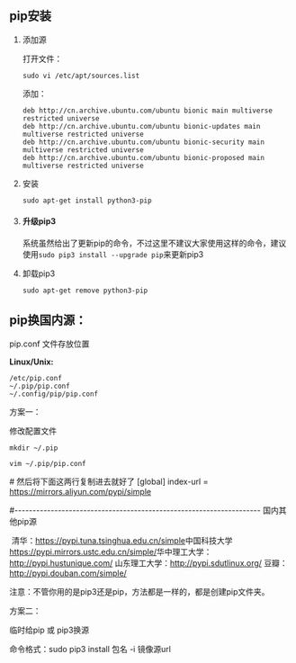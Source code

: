 ## pip安装

1. 添加源

   打开文件：

   ```
   sudo vi /etc/apt/sources.list
   ```

   添加：

   ```
   deb http://cn.archive.ubuntu.com/ubuntu bionic main multiverse restricted universe
   deb http://cn.archive.ubuntu.com/ubuntu bionic-updates main multiverse restricted universe
   deb http://cn.archive.ubuntu.com/ubuntu bionic-security main multiverse restricted universe
   deb http://cn.archive.ubuntu.com/ubuntu bionic-proposed main multiverse restricted universe
   ```

2. 安装 

   ```
   sudo apt-get install python3-pip
   ```

3. #### 升级pip3

   系统虽然给出了更新pip的命令，不过这里不建议大家使用这样的命令，建议使用`sudo pip3 install --upgrade pip`来更新pip3

4. 卸载pip3

   ```
   sudo apt-get remove python3-pip
   ```

   

## pip换国内源：

pip.conf 文件存放位置

**Linux/Unix:**

```
/etc/pip.conf
~/.pip/pip.conf
~/.config/pip/pip.conf
```

方案一：

修改配置文件

```
mkdir ~/.pip
```

```
vim ~/.pip/pip.conf
```

\# 然后将下面这两行复制进去就好了
[global]
index-url = https://mirrors.aliyun.com/pypi/simple

\#--------------------------------------------------------------------
国内其他pip源

​    清华：https://pypi.tuna.tsinghua.edu.cn/simple
​    中国科技大学 https://pypi.mirrors.ustc.edu.cn/simple/
​    华中理工大学：http://pypi.hustunique.com/
​    山东理工大学：http://pypi.sdutlinux.org/
​    豆瓣：http://pypi.douban.com/simple/

注意：不管你用的是pip3还是pip，方法都是一样的，都是创建pip文件夹。

方案二：

临时给pip 或 pip3换源

命令格式：sudo pip3 install 包名 -i 镜像源url